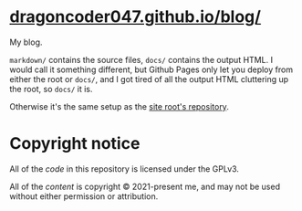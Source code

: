 # [dragoncoder047.github.io/blog/](https://dragoncoder047.github.io/blog/)

My blog.

`markdown/` contains the source files, `docs/` contains the output HTML. I would call it something different, but Github Pages only let you deploy from either the root or `docs/`, and I got tired of all the output HTML cluttering up the root, so `docs/` it is.

Otherwise it's the same setup as the [site root's repository](https://github.com/dragoncoder047/dragoncoder047.github.io).

# Copyright notice

All of the *code* in this repository is licensed under the GPLv3.

All of the *content* is copyright &copy; 2021-present me, and may not be used without either permission or attribution.
